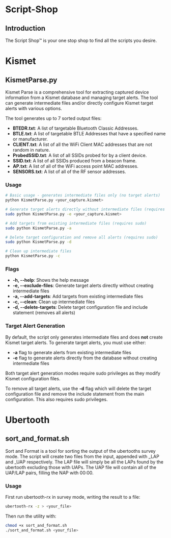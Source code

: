 # Script-Shop

## Introduction
The Script Shop™ is your one stop shop to find all the scripts you desire.

# Kismet

## KismetParse.py

Kismet Parse is a comprehensive tool for extracting captured device information from a Kismet database and managing target alerts. The tool can generate intermediate files and/or directly configure Kismet target alerts with various options.

The tool generates up to 7 sorted output files:

- **BTEDR.txt**: A list of targetable Bluetooth Classic Addresses.
- **BTLE.txt**: A list of targetable BTLE Addresses that have a specified name or manufacturer.
- **CLIENT.txt**: A list of all the WiFi Client MAC addresses that are not random in nature.
- **ProbedSSID.txt**: A list of all SSIDs probed for by a client device.
- **SSID.txt**: A list of all SSIDs produced from a beacon frame.
- **AP.txt**: A list of all of the WiFi access point MAC addresses.
- **SENSORS.txt**: A list of all of the RF sensor addresses.

### Usage
```bash
# Basic usage - generates intermediate files only (no target alerts)
python KismetParse.py <your_capture.kismet>

# Generate target alerts directly without intermediate files (requires sudo)
sudo python KismetParse.py -e <your_capture.kismet>

# Add targets from existing intermediate files (requires sudo)
sudo python KismetParse.py -a

# Delete target configuration and remove all alerts (requires sudo)
sudo python KismetParse.py -d

# Clean up intermediate files
python KismetParse.py -c
```

### Flags

- **-h, --help**: Shows the help message
- **-e, --exclude-files**: Generate target alerts directly without creating intermediate files
- **-a, --add-targets**: Add targets from existing intermediate files
- **-c, --clean**: Clean up intermediate files
- **-d, --delete-targets**: Delete target configuration file and include statement (removes all alerts)

### Target Alert Generation
By default, the script only generates intermediate files and does **not** create Kismet target alerts. To generate target alerts, you must use either:
- **-a** flag to generate alerts from existing intermediate files
- **-e** flag to generate alerts directly from the database without creating intermediate files

Both target alert generation modes require sudo privileges as they modify Kismet configuration files.

To remove all target alerts, use the **-d** flag which will delete the target configuration file and remove the include statement from the main configuration. This also requires sudo privileges.

# Ubertooth

## sort_and_format.sh

Sort and Format is a tool for sorting the output of the ubertooths survey mode. The script will create two files from the input, appended with _LAP and _UAP respectively. The LAP file will simply be all the LAPs found by the ubertooth excluding those with UAPs. The UAP file will contain all of the UAP/LAP pairs, filling the NAP with 00:00.


### Usage
First run ubertooth-rx in survey mode, writing the result to a file:
```bash
ubertooth-rx -z > <your_file>
```
Then run the utility with:
```bash
chmod +x sort_and_format.sh
./sort_and_format.sh <your_file>
```
